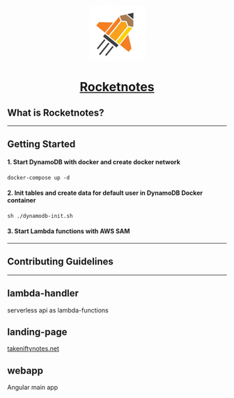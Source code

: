 <p align="center">
  <a href="https://www.takeniftynotes.net/">
    <picture>
      <img src="landing-page/src/assets/128x128.png" height="128">
    </picture>
    <h1 align="center">Rocketnotes</h1>
  </a>
</p>

## What is Rocketnotes?
---
## Getting Started
#### 1. Start DynamoDB with docker and create docker network
```
docker-compose up -d
```
#### 2. Init tables and create data for default user in DynamoDB Docker container
```
sh ./dynamodb-init.sh
```
#### 3. Start Lambda functions with AWS SAM
---
## Contributing Guidelines
---
## lambda-handler
serverless api as lambda-functions

## landing-page
[takeniftynotes.net](https://www.takeniftynotes.net)

## webapp
Angular main app
